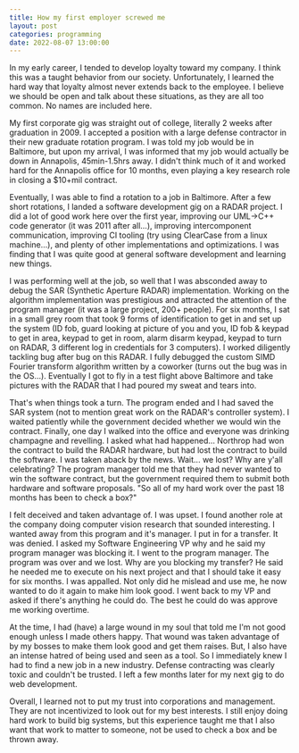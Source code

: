 ```yaml
---
title: How my first employer screwed me
layout: post
categories: programming
date: 2022-08-07 13:00:00
---
```


In my early career, I tended to develop loyalty toward my company. I think this was a taught behavior from our society. Unfortunately, I learned the hard way that loyalty almost never extends back to the employee. I believe we should be open and talk about these situations, as they are all too common. No names are included here.

My first corporate gig was straight out of college, literally 2 weeks after graduation in 2009. I accepted a position with a large defense contractor in their new graduate rotation program. I was told my job would be in Baltimore, but upon my arrival, I was informed that my job would actually be down in Annapolis, 45min-1.5hrs away. I didn't think much of it and worked hard for the Annapolis office for 10 months, even playing a key research role in closing a $10+mil contract.

Eventually, I was able to find a rotation to a job in Baltimore. After a few short rotations, I landed a software development gig on a RADAR project. I did a lot of good work here over the first year, improving our UML->C++ code generator (it was 2011 after all...), improving intercomponent communication, improving CI tooling (try using ClearCase from a linux machine...), and plenty of other implementations and optimizations. I was finding that I was quite good at general software development and learning new things.

I was performing well at the job, so well that I was absconded away to debug the SAR (Synthetic Aperture RADAR) implementation. Working on the algorithm implementation was prestigious and attracted the attention of the program manager (it was a large project, 200+ people). For six months, I sat in a small grey room that took 9 forms of identification to get in and set up the system (ID fob, guard looking at picture of you and you, ID fob & keypad to get in area, keypad to get in room, alarm disarm keypad, keypad to turn on RADAR, 3 different log in credentials for 3 computers). I worked diligently tackling bug after bug on this RADAR. I fully debugged the custom SIMD Fourier transform algorithm written by a coworker (turns out the bug was in the OS...). Eventually I got to fly in a test flight above Baltimore and take pictures with the RADAR that I had poured my sweat and tears into.

That's when things took a turn. The program ended and I had saved the SAR system (not to mention great work on the RADAR's controller system). I waited patiently while the government decided whether we would win the contract. Finally, one day I walked into the office and everyone was drinking champagne and revelling. I asked what had happened... Northrop had won the contract to build the RADAR hardware, but had lost the contract to build the software. I was taken aback by the news. Wait... we lost? Why are y'all celebrating? The program manager told me that they had never wanted to win the software contract, but the government required them to submit both hardware and software proposals. "So all of my hard work over the past 18 months has been to check a box?"

I felt deceived and taken advantage of. I was upset. I found another role at the company doing computer vision research that sounded interesting. I wanted away from this program and it's manager. I put in for a transfer. It was denied. I asked my Software Engineering VP why and he said my program manager was blocking it. I went to the program manager. The program was over and we lost. Why are you blocking my transfer? He said he needed me to execute on his next project and that I should take it easy for six months. I was appalled. Not only did he mislead and use me, he now wanted to do it again to make him look good. I went back to my VP and asked if there's anything he could do. The best he could do was approve me working overtime.

At the time, I had (have) a large wound in my soul that told me I'm not good enough unless I made others happy. That wound was taken advantage of by my bosses to make them look good and get them raises. But, I also have an intense hatred of being used and seen as a tool. So I immediately knew I had to find a new job in a new industry. Defense contracting was clearly toxic and couldn't be trusted. I left a few months later for my next gig to do web development.

Overall, I learned not to put my trust into corporations and management. They are not incentivized to look out for my best interests. I still enjoy doing hard work to build big systems, but this experience taught me that I also want that work to matter to someone, not be used to check a box and be thrown away.
